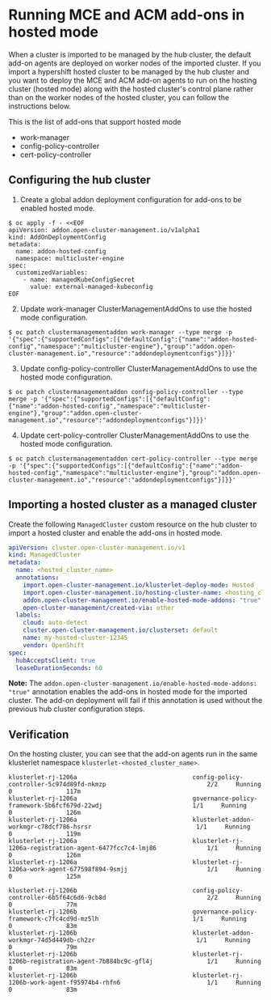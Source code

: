# Running MCE and ACM add-ons in hosted mode

When a cluster is imported to be managed by the hub cluster, the default add-on agents are deployed on worker nodes of the imported cluster. If you import a hypershift hosted cluster to be managed by the hub cluster and you want to deploy the MCE and ACM add-on agents to run on the hosting cluster (hosted mode) along with the hosted cluster's control plane rather than on the worker nodes of the hosted cluster, you can follow the instructions below.

This is the list of add-ons that support hosted mode

- work-manager
- config-policy-controller
- cert-policy-controller

## Configuring the hub cluster

1. Create a global addon deployment configuration for add-ons to be enabled hosted mode.

```
$ oc apply -f - <<EOF
apiVersion: addon.open-cluster-management.io/v1alpha1
kind: AddOnDeploymentConfig
metadata:
  name: addon-hosted-config
  namespace: multicluster-engine
spec:
  customizedVariables:
    - name: managedKubeConfigSecret
      value: external-managed-kubeconfig
EOF
```

2. Update work-manager ClusterManagementAddOns to use the hosted mode configuration.

```
$ oc patch clustermanagementaddon work-manager --type merge -p '{"spec":{"supportedConfigs":[{"defaultConfig":{"name":"addon-hosted-config","namespace":"multicluster-engine"},"group":"addon.open-cluster-management.io","resource":"addondeploymentconfigs"}]}}'
```

3. Update config-policy-controller ClusterManagementAddOns to use the hosted mode configuration.

```
$ oc patch clustermanagementaddon config-policy-controller --type merge -p '{"spec":{"supportedConfigs":[{"defaultConfig":{"name":"addon-hosted-config","namespace":"multicluster-engine"},"group":"addon.open-cluster-management.io","resource":"addondeploymentconfigs"}]}}'
```

4. Update cert-policy-controller ClusterManagementAddOns to use the hosted mode configuration.

```
$ oc patch clustermanagementaddon cert-policy-controller --type merge -p '{"spec":{"supportedConfigs":[{"defaultConfig":{"name":"addon-hosted-config","namespace":"multicluster-engine"},"group":"addon.open-cluster-management.io","resource":"addondeploymentconfigs"}]}}'
```

## Importing a hosted cluster as a managed cluster

Create the following `ManagedCluster` custom resource on the hub cluster to import a hosted cluster and enable the add-ons in hosted mode.

```yaml
apiVersion: cluster.open-cluster-management.io/v1
kind: ManagedCluster
metadata:
  name: <hosted_cluster_name>
  annotations:
    import.open-cluster-management.io/klusterlet-deploy-mode: Hosted
    import.open-cluster-management.io/hosting-cluster-name: <hosting_cluster_name>
    addon.open-cluster-management.io/enable-hosted-mode-addons: "true"
    open-cluster-management/created-via: other
  labels:
    cloud: auto-detect
    cluster.open-cluster-management.io/clusterset: default
    name: my-hosted-cluster-12345
    vendor: OpenShift
spec:
  hubAcceptsClient: true
  leaseDurationSeconds: 60
```

**Note:** The `addon.open-cluster-management.io/enable-hosted-mode-addons: "true"` annotation enables the add-ons in hosted mode for the imported cluster. The add-on deployment will fail if this annotation is used without the previous hub cluster configuration steps.

## Verification

On the hosting cluster, you can see that the add-on agents run in the same klusterlet namespace `klusterlet-<hosted_cluster_name>`.

```
klusterlet-rj-1206a                                config-policy-controller-5c974d89fd-nkmzp                            2/2     Running            0               117m
klusterlet-rj-1206a                                governance-policy-framework-5b6fcf679d-22wdj                         1/1     Running            0               126m
klusterlet-rj-1206a                                klusterlet-addon-workmgr-c78dcf786-hsrsr                             1/1     Running            0               119m
klusterlet-rj-1206a                                klusterlet-rj-1206a-registration-agent-6477fcc7c4-lmj86              1/1     Running            0               126m
klusterlet-rj-1206a                                klusterlet-rj-1206a-work-agent-677598f894-9smjj                      1/1     Running            0               125m

klusterlet-rj-1206b                                config-policy-controller-6b5f64c6d6-9cb8d                            2/2     Running            0               77m
klusterlet-rj-1206b                                governance-policy-framework-c7fc4cd9d-mz5lh                          1/1     Running            0               83m
klusterlet-rj-1206b                                klusterlet-addon-workmgr-74d5d449db-ch2zr                            1/1     Running            0               79m
klusterlet-rj-1206b                                klusterlet-rj-1206b-registration-agent-7b884bc9c-gfl4j               1/1     Running            0               83m
klusterlet-rj-1206b                                klusterlet-rj-1206b-work-agent-f95974b4-rhfn6                        1/1     Running            0               83m
```